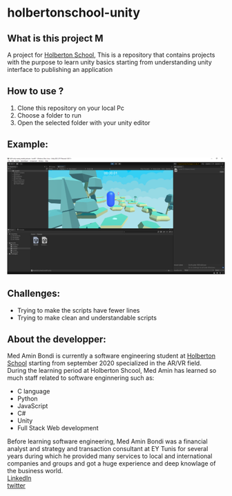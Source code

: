 # holbertonschool-unity
## What is this project M
A project for [Holberton School](https://www.holbertonschool.com/), This is a repository that contains projects with the purpose to learn unity basics starting from understanding unity interface to publishing an application
## How to use ?
1. Clone this repository on your local Pc
2. Choose a folder to run
3. Open the selected folder with your unity editor
## Example:
![](https://github.com/aminbnd/holbertonschool-unity/blob/main/0x05_Unity.png)
## Challenges:
* Trying to make the scripts have fewer lines
* Trying to make clean and understandable scripts
## About the developper:
Med Amin Bondi is currently a software engineering student at [Holberton School](https://www.holbertonschool.com/) starting from september 2020 specialized in the AR/VR field.
<br>
During the learning period at Holberton Shcool, Med Amin has learned so much staff related to software enginnering such as:
* C language
* Python
* JavaScript
* C#
* Unity
* Full Stack Web development

Before learning software engineering, Med Amin Bondi was a financial analyst and strategy and transaction consultant at EY Tunis for several years during which he provided many services to local and international companies and groups and got a huge experience and deep knowlage of the business world.
<br>
[LinkedIn](https://www.linkedin.com/in/mohamed-amine-bondi-67bb1b171/)
<br>
[twitter](https://twitter.com/AminBondi)